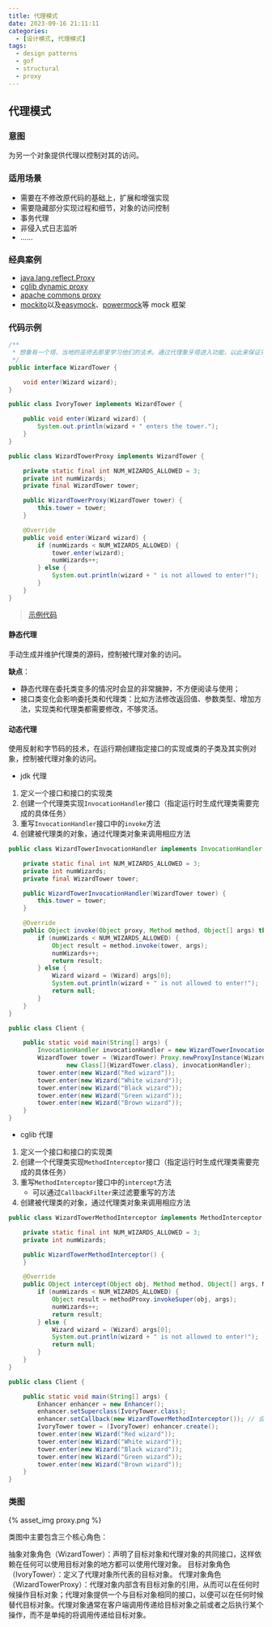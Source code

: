 ```yaml
---
title: 代理模式
date: 2023-09-16 21:11:11
categories:
  - [设计模式, 代理模式]
tags:
  - design patterns
  - gof
  - structural
  - proxy
---
```


## 代理模式

### 意图

为另一个对象提供代理以控制对其的访问。

### 适用场景

- 需要在不修改原代码的基础上，扩展和增强实现
- 需要隐藏部分实现过程和细节，对象的访问控制
- 事务代理
- 非侵入式日志监听
- ......

<!-- more -->

### 经典案例

- [java.lang.reflect.Proxy](https://docs.oracle.com/javase/8/docs/api/java/lang/reflect/Proxy.html)
- [cglib dynamic proxy](https://cglib.sourceforge.net/apidocs/net/sf/cglib/proxy/Enhancer.html)
- [apache commons proxy](https://commons.apache.org/proper/commons-proxy/)
- [mockito](https://javadoc.io/doc/org.mockito/mockito-core/latest/org/mockito/Mockito.html)以及[easymock](https://easymock.org/user-guide.html)、[powermock](https://powermock.github.io/)等 mock 框架

### 代码示例

```java
/**
 * 想象有一个塔，当地的巫师去那里学习他们的法术。通过代理象牙塔进入功能，以此来保证只有前3个巫师才能进入。
 */
public interface WizardTower {

    void enter(Wizard wizard);
}

public class IvoryTower implements WizardTower {

    public void enter(Wizard wizard) {
        System.out.println(wizard + " enters the tower.");
    }
}

public class WizardTowerProxy implements WizardTower {

    private static final int NUM_WIZARDS_ALLOWED = 3;
    private int numWizards;
    private final WizardTower tower;

    public WizardTowerProxy(WizardTower tower) {
        this.tower = tower;
    }

    @Override
    public void enter(Wizard wizard) {
        if (numWizards < NUM_WIZARDS_ALLOWED) {
            tower.enter(wizard);
            numWizards++;
        } else {
            System.out.println(wizard + " is not allowed to enter!");
        }
    }
}
```

> [示例代码]()

#### 静态代理

手动生成并维护代理类的源码，控制被代理对象的访问。

**缺点**：

- 静态代理在委托类变多的情况时会显的非常臃肿，不方便阅读与使用；
- 接口类变化会影响委托类和代理类：比如方法修改返回值、参数类型、增加方法，实现类和代理类都需要修改，不够灵活。

#### 动态代理

使用反射和字节码的技术，在运行期创建指定接口的实现或类的子类及其实例对象，控制被代理对象的访问。

- jdk 代理

1. 定义一个接口和接口的实现类
2. 创建一个代理类实现`InvocationHandler`接口（指定运行时生成代理类需要完成的具体任务）
3. 重写`InvocationHandler`接口中的`invoke`方法
4. 创建被代理类的对象，通过代理类对象来调用相应方法

```java
public class WizardTowerInvocationHandler implements InvocationHandler {

    private static final int NUM_WIZARDS_ALLOWED = 3;
    private int numWizards;
    private final WizardTower tower;

    public WizardTowerInvocationHandler(WizardTower tower) {
        this.tower = tower;
    }

    @Override
    public Object invoke(Object proxy, Method method, Object[] args) throws Throwable {
        if (numWizards < NUM_WIZARDS_ALLOWED) {
            Object result = method.invoke(tower, args);
            numWizards++;
            return result;
        } else {
            Wizard wizard = (Wizard) args[0];
            System.out.println(wizard + " is not allowed to enter!");
            return null;
        }
    }
}

public class Client {

    public static void main(String[] args) {
        InvocationHandler invocationHandler = new WizardTowerInvocationHandler(new IvoryTower());
        WizardTower tower = (WizardTower) Proxy.newProxyInstance(WizardTower.class.getClassLoader(),
                new Class[]{WizardTower.class}, invocationHandler);
        tower.enter(new Wizard("Red wizard"));
        tower.enter(new Wizard("White wizard"));
        tower.enter(new Wizard("Black wizard"));
        tower.enter(new Wizard("Green wizard"));
        tower.enter(new Wizard("Brown wizard"));
    }
}
```

- cglib 代理

1. 定义一个接口和接口的实现类
2. 创建一个代理类实现`MethodInterceptor`接口（指定运行时生成代理类需要完成的具体任务）
3. 重写`MethodInterceptor`接口中的`intercept`方法
   - 可以通过`CallbackFilter`来过滤要重写的方法
4. 创建被代理类的对象，通过代理类对象来调用相应方法

```java
public class WizardTowerMethodInterceptor implements MethodInterceptor {

    private static final int NUM_WIZARDS_ALLOWED = 3;
    private int numWizards;

    public WizardTowerMethodInterceptor() {
    }

    @Override
    public Object intercept(Object obj, Method method, Object[] args, MethodProxy methodProxy) throws Throwable {
        if (numWizards < NUM_WIZARDS_ALLOWED) {
            Object result = methodProxy.invokeSuper(obj, args);
            numWizards++;
            return result;
        } else {
            Wizard wizard = (Wizard) args[0];
            System.out.println(wizard + " is not allowed to enter!");
            return null;
        }
    }
}

public class Client {

    public static void main(String[] args) {
        Enhancer enhancer = new Enhancer();
        enhancer.setSuperclass(IvoryTower.class);
        enhancer.setCallback(new WizardTowerMethodInterceptor()); // 会拦截IvoryTower中的所有方法
        IvoryTower tower = (IvoryTower) enhancer.create();
        tower.enter(new Wizard("Red wizard"));
        tower.enter(new Wizard("White wizard"));
        tower.enter(new Wizard("Black wizard"));
        tower.enter(new Wizard("Green wizard"));
        tower.enter(new Wizard("Brown wizard"));
    }
}
```

### 类图

{% asset_img proxy.png %}

类图中主要包含三个核心角色：

抽象对象角色（WizardTower）：声明了目标对象和代理对象的共同接口，这样依赖在任何可以使用目标对象的地方都可以使用代理对象。
目标对象角色（IvoryTower）：定义了代理对象所代表的目标对象。
代理对象角色（WizardTowerProxy）：代理对象内部含有目标对象的引用，从而可以在任何时候操作目标对象；代理对象提供一个与目标对象相同的接口，以便可以在任何时候替代目标对象。代理对象通常在客户端调用传递给目标对象之前或者之后执行某个操作，而不是单纯的将调用传递给目标对象。
